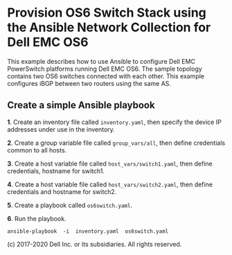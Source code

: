 # Provision OS6 Switch Stack using the Ansible Network Collection for Dell EMC OS6

This example describes how to use Ansible to configure Dell EMC PowerSwitch platforms running Dell EMC OS6. The sample topology contains two OS6 switches connected with each other. This example configures iBGP between two routers using the same AS.

## Create a simple Ansible playbook

**1**. Create an inventory file called `inventory.yaml`, then specify the device IP addresses under use in the inventory.

**2**. Create a group variable file called `group_vars/all`, then define credentials common to all hosts.

**3**. Create a host variable file called `host_vars/switch1.yaml`, then define credentials, hostname for switch1.

**4**. Create a host variable file called `host_vars/switch2.yaml`, then define credentials and hostname for switch2.

**5**. Create a playbook called `os6switch.yaml`.

**6**. Run the playbook.

    ansible-playbook  -i  inventory.yaml  os6switch.yaml
    
(c) 2017-2020 Dell Inc. or its subsidiaries. All rights reserved.
